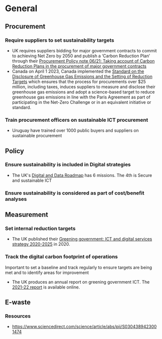 # General

## Procurement
### Require suppliers to set sustainability targets

* UK requires suppliers bidding for major government contracts to commit to achieving Net Zero by 2050 and publish a ‘Carbon Reduction Plan’ through their [Procurement Policy note 06/21: Taking account of Carbon Reduction Plans in the procurement of major government contracts](https://www.gov.uk/government/publications/procurement-policy-note-0621-taking-account-of-carbon-reduction-plans-in-the-procurement-of-major-government-contracts)
* Canada on April 1 2023, Canada implemented the [Standard on the Disclosure of Greenhouse Gas Emissions and the Setting of Reduction Targets](https://www.tbs-sct.canada.ca/pol/doc-eng.aspx?id=32743) which ensures that the process for procurements over $25 million, including taxes, induces suppliers to measure and disclose their greenhouse gas emissions and adopt a science-based target to reduce greenhouse gas emissions in line with the Paris Agreement as part of participating in the Net-Zero Challenge or in an equivalent initiative or standard.

### Train procurement officers on sustainable ICT procurement

* Uruguay have trained over 1000 public buyers and suppliers on sustainable procurement

## Policy
### Ensure sustainability is included in Digital strategies

* The UK's [Digital and Data Roadmap](https://www.gov.uk/government/publications/roadmap-for-digital-and-data-2022-to-2025) has 6 missions. The 4th is Secure and sustainable ICT

### Ensure sustainability is considered as part of cost/benefit analyses

## Measurement
### Set internal reduction targets

* The UK published their [Greening government: ICT and digital services strategy 2020-2025](https://www.gov.uk/government/publications/greening-government-ict-and-digital-services-strategy-2020-2025/greening-government-ict-and-digital-services-strategy-2020-2025#sustainable-ict-and-digital-services-strategy-targets-for-2020-2025-policy-paper) in 2020.

### Track the digital carbon footprint of operations
Important to set a baseline and track regularly to ensure targets are being met and to identify areas for improvement
* The UK produces an annual report on greening government ICT. The [2021-22 report](https://www.gov.uk/government/publications/greening-government-ict-annual-report-2021-to-2022) is available online.

## E-waste
### Resources
* https://www.sciencedirect.com/science/article/abs/pii/S0304389423001474
